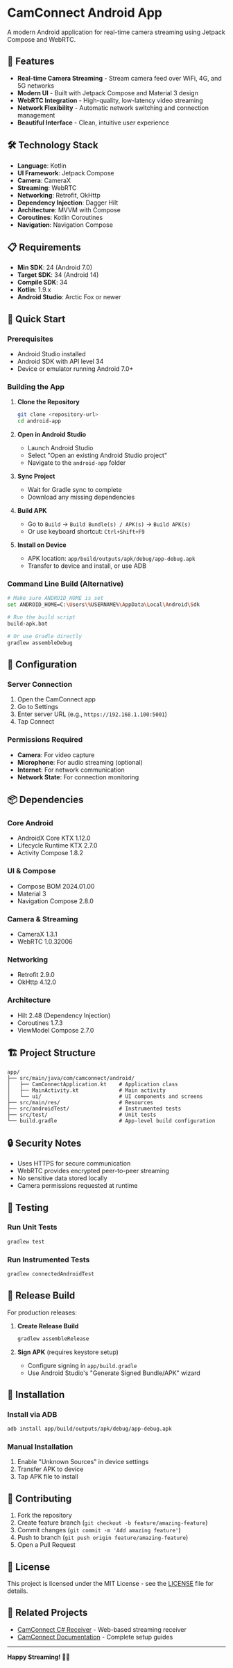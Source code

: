 # CamConnect Android App

A modern Android application for real-time camera streaming using Jetpack Compose and WebRTC.

## 📱 Features

- **Real-time Camera Streaming** - Stream camera feed over WiFi, 4G, and 5G networks
- **Modern UI** - Built with Jetpack Compose and Material 3 design
- **WebRTC Integration** - High-quality, low-latency video streaming
- **Network Flexibility** - Automatic network switching and connection management
- **Beautiful Interface** - Clean, intuitive user experience

## 🛠 Technology Stack

- **Language**: Kotlin
- **UI Framework**: Jetpack Compose
- **Camera**: CameraX
- **Streaming**: WebRTC
- **Networking**: Retrofit, OkHttp
- **Dependency Injection**: Dagger Hilt
- **Architecture**: MVVM with Compose
- **Coroutines**: Kotlin Coroutines
- **Navigation**: Navigation Compose

## 📋 Requirements

- **Min SDK**: 24 (Android 7.0)
- **Target SDK**: 34 (Android 14)
- **Compile SDK**: 34
- **Kotlin**: 1.9.x
- **Android Studio**: Arctic Fox or newer

## 🚀 Quick Start

### Prerequisites
- Android Studio installed
- Android SDK with API level 34
- Device or emulator running Android 7.0+

### Building the App

1. **Clone the Repository**
   ```bash
   git clone <repository-url>
   cd android-app
   ```

2. **Open in Android Studio**
   - Launch Android Studio
   - Select "Open an existing Android Studio project"
   - Navigate to the `android-app` folder

3. **Sync Project**
   - Wait for Gradle sync to complete
   - Download any missing dependencies

4. **Build APK**
   - Go to `Build` → `Build Bundle(s) / APK(s)` → `Build APK(s)`
   - Or use keyboard shortcut: `Ctrl+Shift+F9`

5. **Install on Device**
   - APK location: `app/build/outputs/apk/debug/app-debug.apk`
   - Transfer to device and install, or use ADB

### Command Line Build (Alternative)

```bash
# Make sure ANDROID_HOME is set
set ANDROID_HOME=C:\Users\%USERNAME%\AppData\Local\Android\Sdk

# Run the build script
build-apk.bat

# Or use Gradle directly
gradlew assembleDebug
```

## 🔧 Configuration

### Server Connection
1. Open the CamConnect app
2. Go to Settings
3. Enter server URL (e.g., `https://192.168.1.100:5001`)
4. Tap Connect

### Permissions Required
- **Camera**: For video capture
- **Microphone**: For audio streaming (optional)
- **Internet**: For network communication
- **Network State**: For connection monitoring

## 📦 Dependencies

### Core Android
- AndroidX Core KTX 1.12.0
- Lifecycle Runtime KTX 2.7.0
- Activity Compose 1.8.2

### UI & Compose
- Compose BOM 2024.01.00
- Material 3
- Navigation Compose 2.8.0

### Camera & Streaming
- CameraX 1.3.1
- WebRTC 1.0.32006

### Networking
- Retrofit 2.9.0
- OkHttp 4.12.0

### Architecture
- Hilt 2.48 (Dependency Injection)
- Coroutines 1.7.3
- ViewModel Compose 2.7.0

## 🏗 Project Structure

```
app/
├── src/main/java/com/camconnect/android/
│   ├── CamConnectApplication.kt    # Application class
│   ├── MainActivity.kt             # Main activity
│   └── ui/                         # UI components and screens
├── src/main/res/                   # Resources
├── src/androidTest/                # Instrumented tests
├── src/test/                       # Unit tests
└── build.gradle                    # App-level build configuration
```

## 🔒 Security Notes

- Uses HTTPS for secure communication
- WebRTC provides encrypted peer-to-peer streaming
- No sensitive data stored locally
- Camera permissions requested at runtime

## 🧪 Testing

### Run Unit Tests
```bash
gradlew test
```

### Run Instrumented Tests
```bash
gradlew connectedAndroidTest
```

## 🚀 Release Build

For production releases:

1. **Create Release Build**
   ```bash
   gradlew assembleRelease
   ```

2. **Sign APK** (requires keystore setup)
   - Configure signing in `app/build.gradle`
   - Use Android Studio's "Generate Signed Bundle/APK" wizard

## 📱 Installation

### Install via ADB
```bash
adb install app/build/outputs/apk/debug/app-debug.apk
```

### Manual Installation
1. Enable "Unknown Sources" in device settings
2. Transfer APK to device
3. Tap APK file to install

## 🤝 Contributing

1. Fork the repository
2. Create feature branch (`git checkout -b feature/amazing-feature`)
3. Commit changes (`git commit -m 'Add amazing feature'`)
4. Push to branch (`git push origin feature/amazing-feature`)
5. Open a Pull Request

## 📄 License

This project is licensed under the MIT License - see the [LICENSE](../LICENSE) file for details.

## 🔗 Related Projects

- [CamConnect C# Receiver](../csharp-receiver/) - Web-based streaming receiver
- [CamConnect Documentation](../docs/) - Complete setup guides

---

**Happy Streaming! 🎥📱**
